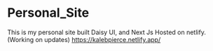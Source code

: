 # Personal_Site
This is my personal site built Daisy UI, and Next Js
Hosted on netlify. (Working on updates)
https://kalebpierce.netlify.app/

